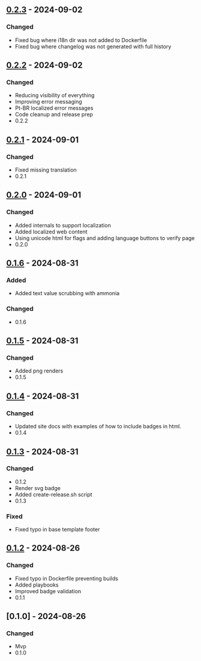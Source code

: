 ## [0.2.3] - 2024-09-02

### Changed

- Fixed bug where i18n dir was not added to Dockerfile
- Fixed bug where changelog was not generated with full history

## [0.2.2] - 2024-09-02

### Changed

- Reducing visibility of everything
- Improving error messaging
- Pt-BR localized error messages
- Code cleanup and release prep
- 0.2.2

## [0.2.1] - 2024-09-01

### Changed

- Fixed missing translation
- 0.2.1

## [0.2.0] - 2024-09-01

### Changed

- Added internals to support localization
- Added localized web content
- Using unicode html for flags and adding language buttons to verify page
- 0.2.0

## [0.1.6] - 2024-08-31

### Added

- Added text value scrubbing with ammonia

### Changed

- 0.1.6

## [0.1.5] - 2024-08-31

### Changed

- Added png renders
- 0.1.5

## [0.1.4] - 2024-08-31

### Changed

- Updated site docs with examples of how to include badges in html.
- 0.1.4

## [0.1.3] - 2024-08-31

### Changed

- 0.1.2
- Render svg badge
- Added create-release.sh script
- 0.1.3

### Fixed

- Fixed typo in base template footer

## [0.1.2] - 2024-08-26

### Changed

- Fixed typo in Dockerfile preventing builds
- Added playbooks
- Improved badge validation
- 0.1.1

## [0.1.0] - 2024-08-26

### Changed

- Mvp
- 0.1.0

[0.2.3]: https://github.com/ngerakines/badgeblue/compare/0.2.2..0.2.3
[0.2.2]: https://github.com/ngerakines/badgeblue/compare/0.2.1..0.2.2
[0.2.1]: https://github.com/ngerakines/badgeblue/compare/0.2.0..0.2.1
[0.2.0]: https://github.com/ngerakines/badgeblue/compare/0.1.6..0.2.0
[0.1.6]: https://github.com/ngerakines/badgeblue/compare/0.1.5..0.1.6
[0.1.5]: https://github.com/ngerakines/badgeblue/compare/0.1.4..0.1.5
[0.1.4]: https://github.com/ngerakines/badgeblue/compare/0.1.3..0.1.4
[0.1.3]: https://github.com/ngerakines/badgeblue/compare/0.1.2..0.1.3
[0.1.2]: https://github.com/ngerakines/badgeblue/compare/0.1.0..0.1.2

<!-- generated by git-cliff -->
